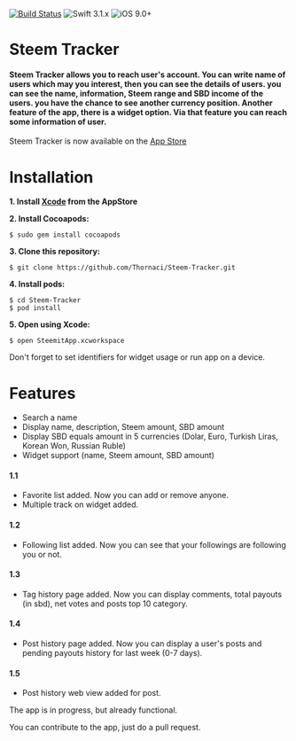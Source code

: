 [![Build Status](https://travis-ci.org/Thornaci/Steem-Tracker.svg?branch=master)](https://travis-ci.org/Thornaci/Steem-Tracker)
![Swift 3.1.x](https://img.shields.io/badge/Swift-3.1.x-orange.svg)
![iOS 9.0+](https://img.shields.io/badge/iOS-9.0+-orange.svg)

Steem Tracker
=======

#### Steem Tracker allows you to reach user's account. You can write name of users which may you interest, then you can see the details of users. you can see the name, information, Steem range and SBD income of the users. you have the chance to see another currency position. Another feature of the app, there is a widget option. Via that feature you can reach some information of user.

Steem Tracker is now available on the [App Store](https://itunes.apple.com/tr/app/steem-tracker/id1332315103?mt=8)

# Installation

<strong> 1. Install [Xcode](https://itunes.apple.com/us/app/xcode/id497799835?mt=12) from the AppStore </strong>

<strong> 2. Install Cocoapods: </strong>
```
$ sudo gem install cocoapods
```
<strong> 3. Clone this repository: </strong>
```shell
$ git clone https://github.com/Thornaci/Steem-Tracker.git
```

<strong> 4. Install pods: </strong>
```shell
$ cd Steem-Tracker
$ pod install
```

<strong> 5. Open using Xcode: </strong>
```shell
$ open SteemitApp.xcworkspace
```

Don't forget to set identifiers for widget usage or run app on a device.

# Features

* Search a name
* Display name, description, Steem amount, SBD amount
* Display SBD equals amount in 5 currencies (Dolar, Euro, Turkish Liras, Korean Won, Russian Ruble)
* Widget support (name, Steem amount, SBD amount)

#### 1.1

* Favorite list added. Now you can add or remove anyone.
* Multiple track on widget added.

#### 1.2

* Following list added. Now you can see that your followings are following you or not.

#### 1.3

* Tag history page added. Now you can display comments, total payouts (in sbd), net votes and posts top 10 category.

#### 1.4

* Post history page added. Now you can display a user's posts and pending payouts history for last week (0-7 days).

#### 1.5

* Post history web view added for post. 

The app is in progress, but already functional.

You can contribute to the app, just do a pull request.
